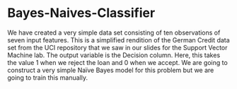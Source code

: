 # Bayes-Naives-Classifier
We have created a very simple data set consisting of ten observations of seven input features. This is a simplified rendition of the German Credit data set from the UCI repository that we saw in our slides for the Support Vector Machine lab. The output variable is the Decision column. Here, this takes the value 1 when we reject the loan and 0 when we accept. We are going to construct a very simple Naïve Bayes model for this problem but we are going to train this manually.
